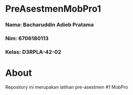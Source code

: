 # PreAsestmenMobPro1
### Nama: Bacharuddin Adieb Pratama<br>
### Nim: 6706180113<br>
### Kelas: D3RPLA-42-02
# About
Repository ini merupakan latihan pre-asestmen #1 MobPro 
